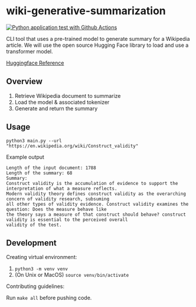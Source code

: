 # wiki-generative-summarization

[![Python application test with Github Actions](https://github.com/nogibjj/wiki-generative-summarization/actions/workflows/main.yml/badge.svg?branch=main)](https://github.com/nogibjj/wiki-generative-summarization/actions/workflows/main.yml)

CLI tool that uses a pre-trained model to generate summary for a Wikipedia article. 
We will use the open source Hugging Face library to load and use a transformer model.

[Huggingface Reference](https://huggingface.co/docs/transformers/task_summary#summarization)
## Overview

 1. Retrieve Wikipedia document to summarize
 2. Load the model & associated tokenizer
 3. Generate and return the summary

## Usage

```
python3 main.py --url "https://en.wikipedia.org/wiki/Construct_validity"
```

Example output
```
Length of the input document: 1788
Length of the summary: 68
Summary: 
Construct validity is the accumulation of evidence to support the interpretation of what a measure reflects. 
Modern validity theory defines construct validity as the overarching concern of validity research, subsuming
all other types of validity evidence. Construct validity examines the question: Does the measure behave like 
the theory says a measure of that construct should behave? construct validity is essential to the perceived overall 
validity of the test.
```

## Development 

Creating virtual environment:

 1. `python3 -m venv venv`
 2. (On Unix or MacOS) `source venv/bin/activate`

Contributing guidelines:

Run `make all` before pushing code.
